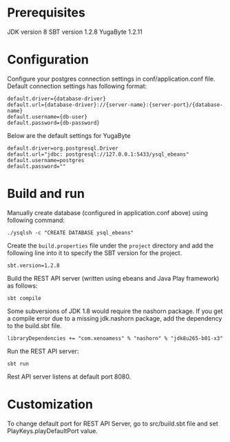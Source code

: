 # Prerequisites
  
JDK version 8
SBT version 1.2.8
YugaByte 1.2.11

# Configuration

Configure your postgres connection settings in conf/application.conf file. Default connection settings has following format:

```
default.driver={database-driver}
default.url={database-driver}://{server-name}:{server-port}/{database-name}
default.username={db-user}
default.password={db-password}
```
Below are the default settings for YugaByte
```
default.driver=org.postgresql.Driver
default.url="jdbc: postgresql://127.0.0.1:5433/ysql_ebeans"
default.username=postgres
default.password=""
```
# Build and run
Manually create database (configured in application.conf above) using following command:
```
./ysqlsh -c "CREATE DATABASE ysql_ebeans"
```
Create the `build.properties` file under the `project` directory and add the following line into it to specify the SBT version for the project.
```
sbt.version=1.2.8
```
Build the REST API server (written using ebeans and Java Play framework) as follows:
```
sbt compile
```
Some subversions of JDK 1.8 would require the nashorn package. If you get a compile error due to a missing jdk.nashorn package, add the dependency to the build.sbt file.
```
libraryDependencies += "com.xenoamess" % "nashorn" % "jdk8u265-b01-x3"
```
Run the REST API server:
```
sbt run
```
Rest API server listens at default port 8080.

# Customization

To change default port for REST API Server, go to src/build.sbt file and set PlayKeys.playDefaultPort value.
